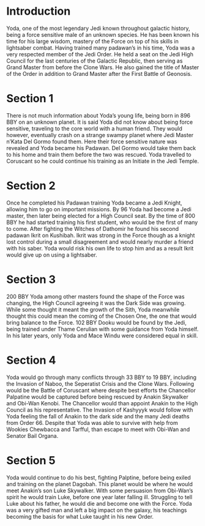 # Introduction

Yoda, one of the most legendary Jedi known throughout galactic history, being a force sensitive male of an unknown species.
He has been known his time for his large wisdom, mastery of the Force on top of his skills in lightsaber combat.
Having trained many padawan’s in his time, Yoda was a very respected member of the Jedi Order.
He held a seat on the Jedi High Council for the last centuries of the Galactic Republic, then serving as Grand Master from before the Clone Wars.
He also gained the title of Master of the Order in addition to Grand Master after the First Battle of Geonosis.

# Section 1

There is not much information about Yoda’s young life, being born in 896 BBY on an unknown planet.
It is said Yoda did not know about being force sensitive, traveling to the core world with a human friend.
They would however, eventually crash on a strange swampy planet where Jedi Master n’Kata Del Gormo found them.
Here their force sensitive nature was revealed and Yoda became his Padawan.
Del Gormo would take them back to his home and train them before the two was rescued.
Yoda travelled to Coruscant so he could continue his training as an Initiate in the Jedi Temple.

# Section 2

Once he completed his Padawan training Yoda became a Jedi Knight, allowing him to go on important missions.
By 96 Yoda had become a Jedi master, then later being elected for a High Council seat.
By the time of 800 BBY he had started training his first student, who would be the first of many to come.
After fighting the Witches of Dathomir he found his second padawan Ikrit on Kushibah.
Ikrit was strong in the Force though as a knight lost control during a small disagreement and would nearly murder a friend with his saber.
Yoda would risk his own life to stop him and as a result Ikrit would give up on using a lightsaber.

# Section 3

200 BBY Yoda among other masters found the shape of the Force was changing, the High Council agreeing it was the Dark Side was growing.
While some thought it meant the growth of the Sith, Yoda meanwhile thought this could mean the coming of the Chosen One, the one that would bring balance to the Force.
102 BBY Dooku would be found by the Jedi, being trained under Thame Cerulian with some guidance from Yoda himself.
In his later years, only Yoda and Mace Windu were considered equal in skill.

# Section 4

Yoda would go through many conflicts through 33 BBY to 19 BBY, including the Invasion of Naboo, the Seperatist Crisis and the Clone Wars.
Following would be the Battle of Coruscant where despite best efforts the Chancellor Palpatine would be captured before being rescued by Anakin Skywalker and Obi-Wan Kenobi.
The Chancellor would than appoint Anakin to the High Council as his representative.
The Invasion of Kashyyyk would follow with Yoda feeling the fall of Anakin to the dark side and the many Jedi deaths from Order 66.
Despite that Yoda was able to survive with help from Wookies Chewbacca and Tarfful, than escape to meet with Obi-Wan and Senator Bail Organa.

# Section 5

Yoda would continue to do his best, fighting Palptine, before being exiled and training on the planet Dagobah.
This planet would be where he would meet Anakin’s son Luke Skywalker.
With some persuasion from Obi-Wan’s spirit he would train Luke, before one year later falling ill.
Struggling to tell Luke about his father, he would die and become one with the Force.
Yoda was a very gifted man and left a big impact on the galaxy, his teachings becoming the basis for what Luke taught in his new Order.
